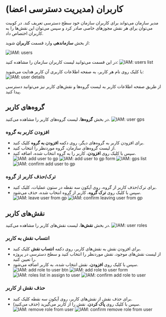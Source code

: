 # کاربران (مدیریت دسترسی اعضا)

مدیر سازمان می‌تواند برای کاربران سازمان خود سطح دسترسی تعریف کند. در کوبیت می‌توان برای هر نقش مجوزهای خاصی صادر کرد و سپس می‌توان این نقش‌ها را به کاربران اختصاص داد.

از بخش **سازماندهی** وارد قسمت **کاربران** شوید:

![IAM: users](img/users.png)

در این قسمت می‌توانید لیست کاربران سازمان را مشاهده کنید:
![IAM: users list](img/users-list.png)

با کلیک روی نام هر کاربر، به صفحه اطلاعات کاربری آن کاربر هدایت می‌شوید:
![IAM: user details](img/user-details.png)

از طریق صفحه اطلاعات کاربر به لیست گروه‌ها و نقش‌های کاربر نیز می‌توانید دسترسی پیدا کنید.

## گروه‌های کاربر

در بخش **گروه‌ها**، لیست گروه‌های کاربر را مشاهده می‌کنید.
![IAM: user gps](img/user-gps.png)

### افزودن کاربر به گروه

- برای افزودن کاربر به گروه‌های دیگر، روی دکمه **افزودن به گروه** کلیک کنید.
- از لیست گروه‌های سازمان، گروه موردنظر را انتخاب کنید.
- سپس با کلیک روی **افزودن**، کاربر را به گروه انتخاب شده، اضافه کنید.
  ![IAM: add user to gp](img/add-user-to-gp.png)
  ![IAM: add user to gp form](img/add-user-to-gp-form.png)
  ![IAM: gps list](img/gps-list.png)
  ![IAM: confirm add user to gp](img/confirm-add-user-to-gp.png)

### ترک/حذف کاربر از گروه

- برای ترک/حذف کاربر از گروه، روی آیکون سه نقطه در ستون عملیات، کلیک کنید.
- سپس با کلیک روی **ترک گروه**، کاربر از گروه انتخاب شده، حذف می‌شود.
  ![IAM: leave user from gp](img/leave-gp-btn.png)
  ![IAM: confirm leaving user from gp](img/confirm-leave-gp.png)

## نقش‌های کاربر

در بخش **نقش‌ها**، لیست نقش‌های کاربر را مشاهده می‌کنید.
![IAM: user roles](img/user-roles.png)

### انتساب نقش به کاربر

- برای افزودن نقش به نقش‌های کاربر، روی دکمه **انتساب نقش** کلیک کنید.
- از لیست نقش‌های موجود، نقش موردنظر را انتخاب کنید و سطح دسترسی در پروژه را تعیین کنید.
- سپس با کلیک روی **افزودن**، نقش انتخاب شده، به کاربر اضافه می‌شود.
  ![IAM: add role to user btn](img/add-role-to-user-btn.png)
  ![IAM: add role to user form](img/add-role-to-user-form.png)
  ![IAM: roles list in assign to user](img/roles-list-in-assign-to-user.png)
  ![IAM: confirm add role to user](img/confirm-add-role-to-user.png)

### حذف نقش از کاربر

- برای حذف نقش از نقش‌های کاربر، روی آیکون سه نقطه کلیک کنید.
- سپس با کلیک روی **پاک کردن**، نقش را از کاربر می‌گیرید (حذف می‌کنید).
  ![IAM: remove role from user](img/remove-role-from-user.png)
  ![IAM: confirm remove role from user](img/confirm-remove-role-from-user.png)
